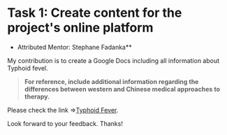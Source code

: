 # Task 1: Create content for the project's online platform

- Attributed Mentor: Stephane Fadanka\*\*

My contribution is to create a Google Docs including all information about Typhoid fevel.

> **For reference, include additional information regarding the differences between western and Chinese medical approaches to therapy.**

Please check the link =>[Typhoid Fever](https://docs.google.com/document/d/17Dl2TBdwlgLaGFYtHE_3bL9KM17aw4RHuSVkkcjCrYE/edit?usp=sharing).

Look forward to your feedback. Thanks!
